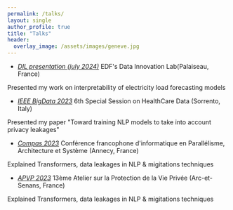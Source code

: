 ```yaml
---
permalink: /talks/
layout: single
author_profile: true
title: "Talks"
header:
  overlay_image: /assets/images/geneve.jpg
---
```


- [*DIL presentation (july 2024)*](https://www.edf.fr/groupe-edf/inventer-l-avenir-de-l-energie/rd-un-savoir-faire-mondial/rd-experience/univers-data-science-ia/le-data-innovation-lab-a-la-rd-d-edf)
EDF's Data Innovation Lab(Palaiseau, France)

Presented my work on interpretability of electricity load forecasting models

- [*IEEE BigData 2023*](https://bigdataieee.org/BigData2023/)
6th Special Session on HealthCare Data (Sorrento, Italy)

Presented my paper "Toward training NLP models to take into account privacy leakages"

- [*Compas 2023*](https://2023.compas-conference.fr/)
Conférence francophone d'informatique en Parallélisme, Architecture et Système (Annecy, France)

Explained Transformers, data leakages in NLP & migitations techniques

- [*APVP 2023*](https://apvp23.sciencesconf.org/)
13ème Atelier sur la Protection de la Vie Privée (Arc-et-Senans, France)

Explained Transformers, data leakages in NLP & migitations techniques
